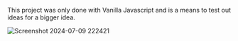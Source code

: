 This project was only done with Vanilla Javascript and is a means to test out ideas for a bigger idea.

![Screenshot 2024-07-09 222421](https://github.com/mgary5979/Fetch-API-stories-Testing/assets/111018323/07f68691-4f74-4c17-9433-a64afe32b9f3)

